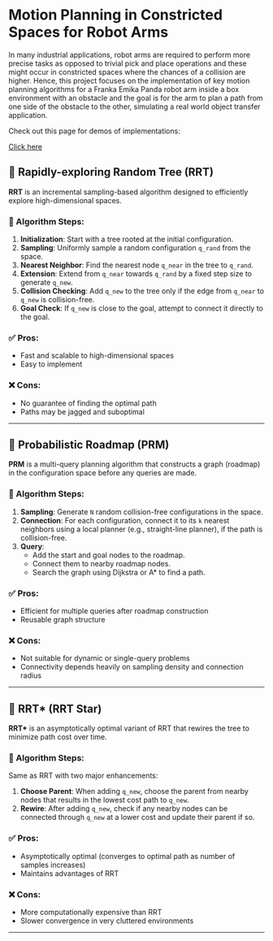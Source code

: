 # Motion Planning in Constricted Spaces for Robot Arms


In many industrial applications, robot arms are required to perform more precise tasks as opposed to trivial pick and place operations and these might occur in constricted spaces where the chances of a collision are higher. Hence, this project focuses on the implementation of key motion planning algorithms for a Franka Emika Panda robot arm inside a box environment with an obstacle and the goal is for the arm to plan a path from one side of the obstacle to the other, simulating a real world object transfer application.

Check out this page for demos of implementations:

[Click here](https://www.abhishekramanmathur.com/projects/motion-planning-in-constricted-spaces)



## 📌 Rapidly-exploring Random Tree (RRT)

**RRT** is an incremental sampling-based algorithm designed to efficiently explore high-dimensional spaces.

### 🔧 Algorithm Steps:
1. **Initialization**: Start with a tree rooted at the initial configuration.
2. **Sampling**: Uniformly sample a random configuration `q_rand` from the space.
3. **Nearest Neighbor**: Find the nearest node `q_near` in the tree to `q_rand`.
4. **Extension**: Extend from `q_near` towards `q_rand` by a fixed step size to generate `q_new`.
5. **Collision Checking**: Add `q_new` to the tree only if the edge from `q_near` to `q_new` is collision-free.
6. **Goal Check**: If `q_new` is close to the goal, attempt to connect it directly to the goal.

### ✅ Pros:
- Fast and scalable to high-dimensional spaces
- Easy to implement

### ❌ Cons:
- No guarantee of finding the optimal path
- Paths may be jagged and suboptimal

---

## 📌 Probabilistic Roadmap (PRM)

**PRM** is a multi-query planning algorithm that constructs a graph (roadmap) in the configuration space before any queries are made.

### 🔧 Algorithm Steps:
1. **Sampling**: Generate `N` random collision-free configurations in the space.
2. **Connection**: For each configuration, connect it to its `k` nearest neighbors using a local planner (e.g., straight-line planner), if the path is collision-free.
3. **Query**:
   - Add the start and goal nodes to the roadmap.
   - Connect them to nearby roadmap nodes.
   - Search the graph using Dijkstra or A* to find a path.

### ✅ Pros:
- Efficient for multiple queries after roadmap construction
- Reusable graph structure

### ❌ Cons:
- Not suitable for dynamic or single-query problems
- Connectivity depends heavily on sampling density and connection radius

---

## 📌 RRT\* (RRT Star)

**RRT\*** is an asymptotically optimal variant of RRT that rewires the tree to minimize path cost over time.

### 🔧 Algorithm Steps:
Same as RRT with two major enhancements:
1. **Choose Parent**: When adding `q_new`, choose the parent from nearby nodes that results in the lowest cost path to `q_new`.
2. **Rewire**: After adding `q_new`, check if any nearby nodes can be connected through `q_new` at a lower cost and update their parent if so.

### ✅ Pros:
- Asymptotically optimal (converges to optimal path as number of samples increases)
- Maintains advantages of RRT

### ❌ Cons:
- More computationally expensive than RRT
- Slower convergence in very cluttered environments

---

